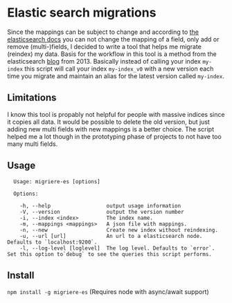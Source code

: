 # Elastic search migrations

Since the mappings can be subject to change and according to
[the elasticsearch docs](https://www.elastic.co/guide/en/elasticsearch/reference/current/indices-put-mapping.html#updating-field-mappings)
you can not change the mapping of a field, only add or remove (multi-)fields, I decided to write a tool that helps me migrate (reindex) my
data.
Basis for the workflow in this tool is a method from the elasticsearch [blog](https://www.elastic.co/blog/changing-mapping-with-zero-downtime) from 2013.
Basically instead of calling your index `my-index` this script will call your index `my-index_v0` with a new version each time you migrate and maintain an
alias for the latest version called `my-index`.

## Limitations
I know this tool is propably not helpful for people with massive indices since it copies all data. It would be possible to delete the old version, but
just adding new multi fields with new mappings is a better choice.
The script helped me a lot though in the prototyping phase of projects to not have too many multi fields.

## Usage
```
  Usage: migriere-es [options]

  Options:

    -h, --help                  output usage information
    -V, --version               output the version number
    -i, --index <index>         The index name.
    -m, --mappings <mappings>   A json file with mappings.
    -n, --new                   Create new index without reindexing.
    -u, --url [url]             An url to a elasticsearch node. Defaults to `localhost:9200`.
    -l, --log-level [loglevel]  The log level. Defaults to `error`. Set this option to`debug` to see the queries this script performs.
```

## Install
`npm install -g migriere-es` (Requires node with async/await support)
